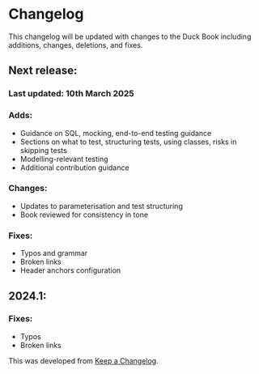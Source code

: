 # Changelog
This changelog will be updated with changes to the Duck Book including additions, changes, deletions, and fixes.

## Next release:
### Last updated: 10th March 2025
### Adds:
- Guidance on SQL, mocking, end-to-end testing guidance
- Sections on what to test, structuring tests, using classes, risks in skipping tests
- Modelling-relevant testing
- Additional contribution guidance

### Changes:
- Updates to parameterisation and test structuring
- Book reviewed for consistency in tone

### Fixes:
- Typos and grammar
- Broken links
- Header anchors configuration

## 2024.1:
### Fixes:
- Typos
- Broken links

This was developed from [Keep a Changelog](https://keepachangelog.com/en/1.1.0/).